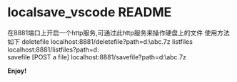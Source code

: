 # localsave_vscode README

在8881端口上开启一个http服务,可通过此http服务来操作硬盘上的文件
使用方法如下
deletefile
    localhost:8881/deletefile?path=d:\abc.7z
listfiles
    localhost:8881/listfiles?path=d:\
savefile
    [POST a file]
    localhost:8881/savefile?path=d:\abc.7z


**Enjoy!**